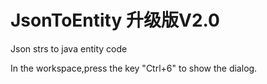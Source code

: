 # JsonToEntity 升级版V2.0
Json strs to java entity code

In the workspace,press the key "Ctrl+6"  to show the dialog.
